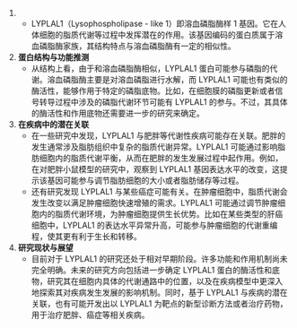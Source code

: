 1. - LYPLAL1（Lysophospholipase - like 1）即溶血磷脂酶样 1 基因。它在人体细胞的脂质代谢等过程中发挥潜在的作用。该基因编码的蛋白质属于溶血磷脂酶家族，其结构特点与溶血磷脂酶有一定的相似性。
2. **蛋白结构与功能推测**
    - 从结构上看，由于和溶血磷脂酶相似，LYPLAL1 蛋白可能参与磷脂的代谢。溶血磷脂酶主要是对溶血磷脂进行水解，而 LYPLAL1 可能也有类似的酶活性，能够作用于特定的磷脂底物。比如，在细胞膜的磷脂更新或者信号转导过程中涉及的磷脂代谢环节可能有 LYPLAL1 的参与。不过，其具体的酶活性和作用底物还需要进一步的研究来确定。
3. **在疾病中的潜在关联**
    - 在一些研究中发现，LYPLAL1 与肥胖等代谢性疾病可能存在关联。肥胖的发生通常涉及脂肪组织中复杂的脂质代谢异常。LYPLAL1 可能通过影响脂肪细胞内的脂质代谢平衡，从而在肥胖的发生发展过程中起作用。例如，在对肥胖小鼠模型的研究中，观察到 LYPLAL1 基因表达水平的改变，这提示该基因可能参与调节脂肪细胞的大小或者脂肪储存等过程。
    - 还有研究发现 LYPLAL1 与某些癌症可能有关。在肿瘤细胞中，脂质代谢会发生改变以满足肿瘤细胞快速增殖的需求。LYPLAL1 可能通过调节肿瘤细胞内的脂质代谢环境，为肿瘤细胞提供生长优势。比如在某些类型的肝癌细胞中，LYPLAL1 的表达水平异常升高，可能参与肿瘤细胞的代谢重编程，使其更有利于生长和转移。
4. **研究现状与展望**
    - 目前对于 LYPLAL1 的研究还处于相对早期阶段。许多功能和作用机制尚未完全明确。未来的研究方向包括进一步确定 LYPLAL1 蛋白的酶活性和底物，研究其在细胞内具体的代谢通路中的位置，以及在疾病模型中更深入地探索其对疾病发生发展的影响机制。同时，基于 LYPLAL1 与疾病的潜在关联，也有可能开发出以 LYPLAL1 为靶点的新型诊断方法或者治疗药物，用于治疗肥胖、癌症等相关疾病。